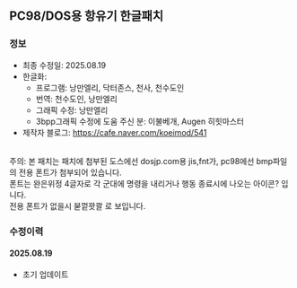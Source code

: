 ## PC98/DOS용 항유기 한글패치
### 정보
* 최종 수정일: 2025.08.19
* 한글화:
  - 프로그램: 낭만엘리, 닥터존스, 천사, 천수도인
  - 번역: 천수도인, 낭만엘리
  - 그래픽 수정: 낭만엘리
  - 3bpp그래픽 수정에 도움 주신 분: 이불베개, Augen 히힛마스터
* 제작자 블로그: https://cafe.naver.com/koeimod/541

<br>
주의: 본 패치는 패치에 첨부된 도스에선 dosjp.com용 jis,fnt가, pc98에선
bmp파일의 전용 폰트가 첨부되어 있습니다.<br>
폰트는 완은위정 4글자로 각 군대에 명령을 내리거나 행동 종료시에 나오는 아이콘? 입니다.<br>
전용 폰트가 없을시 붇껕꽛콸 로 보입니다.<br>

### 수정이력
#### 2025.08.19
* 초기 업데이트